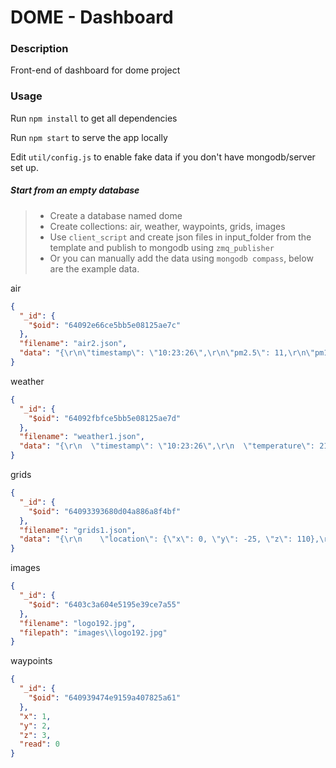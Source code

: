 # DOME - Dashboard

### Description

Front-end of dashboard for dome project

### Usage

Run `npm install` to get all dependencies

Run `npm start` to serve the app locally



Edit `util/config.js` to enable fake data if you don't have mongodb/server set up.


##### Start from an empty database
> * Create a database named dome
> * Create collections: air, weather, waypoints, grids, images
> * Use `client_script` and create json files in input_folder from the template and publish to mongodb using `zmq_publisher`
> * Or you can manually add the data using `mongodb compass`, below are the example data.
> 
air
```json
{
  "_id": {
    "$oid": "64092e66ce5bb5e08125ae7c"
  },
  "filename": "air2.json",
  "data": "{\r\n\"timestamp\": \"10:23:26\",\r\n\"pm2.5\": 11,\r\n\"pm10\": 45\r\n}"
}

```

weather
```json
{
  "_id": {
    "$oid": "64092fbfce5bb5e08125ae7d"
  },
  "filename": "weather1.json",
  "data": "{\r\n  \"timestamp\": \"10:23:26\",\r\n  \"temperature\": 21,\r\n  \"humidity\": 21.38,\r\n  \"dew_point\": 18.18,\r\n  \"light\": 95.14,\r\n  \"pressure\": 956.6,\r\n  \"wind_speed\": 54,\r\n  \"rain\": 0\r\n}"
}
```

grids
```json
{
  "_id": {
    "$oid": "64093393680d04a886a8f4bf"
  },
  "filename": "grids1.json",
  "data": "{\r\n    \"location\": {\"x\": 0, \"y\": -25, \"z\": 110},\r\n    \"fires\": [\r\n        {\"fx\": -29, \"fy\": 0, \"fw\": 3, \"fh\": 4},\r\n        {\"fx\": -27, \"fy\": -19, \"fw\": 4, \"fh\": 3},\r\n        {\"fx\": 16, \"fy\": 1, \"fw\": 3, \"fh\": 4}\r\n    ],\r\n    \"time\": \"20:52:44\"\r\n}\r\n"
}
```

images
```json
{
  "_id": {
    "$oid": "6403c3a604e5195e39ce7a55"
  },
  "filename": "logo192.jpg",
  "filepath": "images\\logo192.jpg"
}
```

waypoints
```json
{
  "_id": {
    "$oid": "640939474e9159a407825a61"
  },
  "x": 1,
  "y": 2,
  "z": 3,
  "read": 0
}
```
